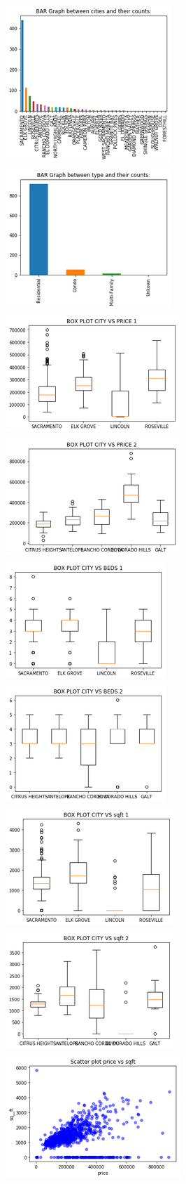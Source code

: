 
![](images/city_vs_city_count.png)

![](images/type_vs_type_count.png)

![](images/boxplotcity_vs_price_1.png)   

![](images/boxplotcity_vs_price_2.png)

![](images/boxplotcity_vs_beds_1.png)   

![](images/boxplotcity_vs_beds_2.png)

![](images/boxplotcity_vs_sqft_1.png)   

![](images/boxplotcity_vs_sqft_2.png)

![](images/scatterplot_price_vs_sqft.png)


